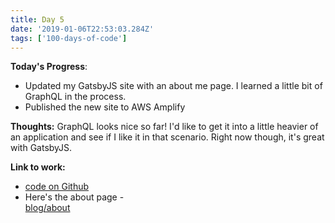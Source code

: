 ```yaml
---
title: Day 5
date: '2019-01-06T22:53:03.284Z'
tags: ['100-days-of-code']
---
```


**Today's Progress**:

- Updated my GatsbyJS site with an about me page. I learned a little bit of GraphQL in the process.
- Published the new site to AWS Amplify

**Thoughts:**
GraphQL looks nice so far! I'd like to get it into a little heavier of an application and see if I like it in that scenario. Right now though, it's great with GatsbyJS.

**Link to work:**

- [code on Github](https://github.com/dbredvick/personal-blog)
- Here's the about page -  
  [blog/about](http://personalblog-20190106221204-hostingbucket.s3-website-us-east-1.amazonaws.com/about/)
